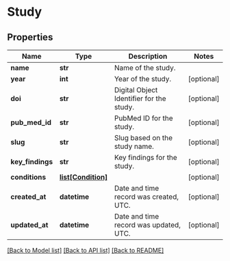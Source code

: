 # Study

## Properties
Name | Type | Description | Notes
------------ | ------------- | ------------- | -------------
**name** | **str** | Name of the study. | 
**year** | **int** | Year of the study. | [optional] 
**doi** | **str** | Digital Object Identifier for the study. | [optional] 
**pub_med_id** | **str** | PubMed ID for the study. | [optional] 
**slug** | **str** | Slug based on the study name. | [optional] 
**key_findings** | **str** | Key findings for the study. | [optional] 
**conditions** | [**list[Condition]**](Condition.md) |  | [optional] 
**created_at** | **datetime** | Date and time record was created, UTC. | [optional] 
**updated_at** | **datetime** | Date and time record was updated, UTC. | [optional] 

[[Back to Model list]](../README.md#documentation-for-models) [[Back to API list]](../README.md#documentation-for-api-endpoints) [[Back to README]](../README.md)


